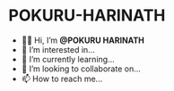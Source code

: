 # POKURU-HARINATH
- 👋🏻 Hi, I’m **@POKURU HARINATH**
- 👀 I’m interested in...
- 🌱 I’m currently learning...
- 💞️ I’m looking to collaborate on...
- 📫 How to reach me...
